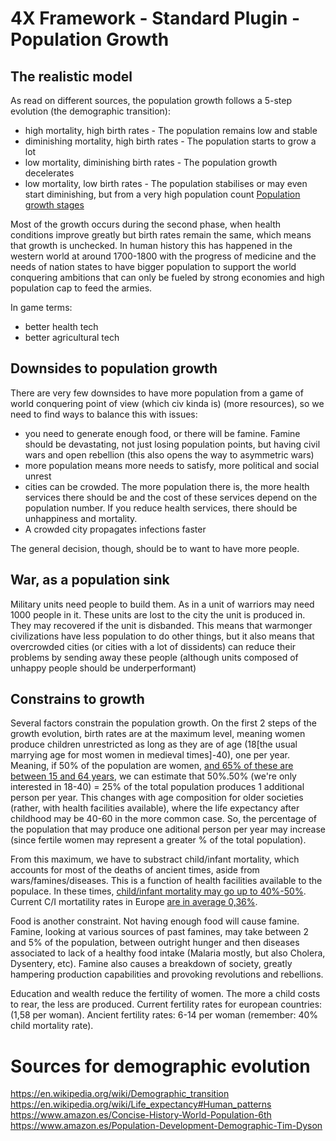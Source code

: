 # 4X Framework - Standard Plugin - Population Growth

## The realistic model

As read on different sources, the population growth follows a 5-step evolution (the demographic transition):
- high mortality, high birth rates - The population remains low and stable
- diminishing mortality, high birth rates - The population starts to grow a lot
- low mortality, diminishing birth rates - The population growth decelerates
- low mortality, low birth rates - The population stabilises or may even start diminishing, but from a very high population count
[Population growth stages](http://papp.iussp.org/sessions/papp101_s01/images/demographic_transition.png)

Most of the growth occurs during the second phase, when health conditions improve greatly but birth rates remain the same,
which means that growth is unchecked. In human history this has happened in the western world at around 1700-1800 with the
progress of medicine and the needs of nation states to have bigger population to support the world conquering ambitions that
can only be fueled by strong economies and high population cap to feed the armies.

In game terms:
- better health tech
- better agricultural tech

## Downsides to population growth

There are very few downsides to have more population from a game of world conquering point of view (which civ kinda is) 
(more resources), so we need to find ways to balance this with issues:
- you need to generate enough food, or there will be famine. Famine should be devastating, not just losing population points,
but having civil wars and open rebellion (this also opens the way to asymmetric wars)
- more population means more needs to satisfy, more political and social unrest
- cities can be crowded. The more population there is, the more health services there should be and the cost of these services
depend on the population number. If you reduce health services, there should be unhappiness and mortality.
- A crowded city propagates infections faster

The general decision, though, should be to want to have more people.

## War, as a population sink

Military units need people to build them. As in a unit of warriors may need 1000 people in it. These units are lost to 
the city the unit is produced in. They may recovered if the unit is disbanded.
This means that warmonger civilizations have less population to do other things, but it also means that overcrowded 
cities (or cities with a lot of dissidents) can reduce their problems by sending away these people (although units composed
of unhappy people should be underperformant)

## Constrains to growth

Several factors constrain the population growth. On the first 2 steps of the growth evolution, birth rates are at the
maximum level, meaning women produce children unrestricted as long as they are of age (18\[the usual marrying age for
most women in medieval times\]-40), one per year. Meaning, if 50% of the population are women, [and 65% of these are
between 15 and 64 years](https://en.wikipedia.org/wiki/Demographics_of_the_world#Age_structure), we can estimate that
50%.50% (we're only interested in 18-40) = 25% of the total population produces 1 additional person per year.
This changes with age composition for older societies (rather, with health facilities available), where the life expectancy
after childhood may be 40-60 in the more common case. So, the percentage of the population that may produce one aditional
person per year may increase (since fertile women may represent a greater % of the total population).

From this maximum, we have to substract child/infant mortality, which accounts for most of the deaths of ancient times,
aside from wars/famines/diseases. This is a function of health facilities available to the populace. In these times, 
[child/infant mortality may go up to 40%-50%](https://ourworldindata.org/child-mortality). Current C/I mortatility rates in
 Europe [are in average 0,36%](https://www.ined.fr/en/everything_about_population/data/europe-developed-countries/birth-death-infant-mortality/).
 
Food is another constraint. Not having enough food will cause famine. Famine, looking at various sources of past famines,
may take between 2 and 5% of the population, between outright hunger and then diseases associated to lack of a healthy
food intake (Malaria mostly, but also Cholera, Dysentery, etc). Famine also causes a breakdown of society, greatly hampering
production capabilities and provoking revolutions and rebellions.

Education and wealth reduce the fertility of women. The more a child costs to rear, the less are produced. Current fertility
rates for european countries: (1,58 per woman). Ancient fertility rates: 6-14 per woman (remember: 40% child mortality rate).


# Sources for demographic evolution
https://en.wikipedia.org/wiki/Demographic_transition
https://en.wikipedia.org/wiki/Life_expectancy#Human_patterns
https://www.amazon.es/Concise-History-World-Population-6th
https://www.amazon.es/Population-Development-Demographic-Tim-Dyson
